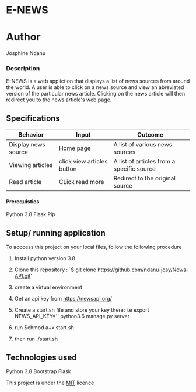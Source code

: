# E-NEWS

# Author
Josphine Ndanu



### Description
E-NEWS is a web appliction that displays a list of news sources from around the world. A user is able to click on a news source and view an abreviated version of the particular news article. Clicking on the news article will then redirect you to the news article's web page.


## Specifications
| Behavior        | Input           | Outcome  |
| ------------- |-------------| -----|
|Display news source| Home page | A list of various news sources|
| Viewing articles  | click view articles button| A list of articles from a specific source|
| Read article      | CLick read more | Redirect to the original source| 

#### Prerequisties
Python 3.8
Flask
Pip

## Setup/ running application
To acccess this project on your local files, follow the following procedure

1. Install python version 3.8
1. Clone this repository :  `$ git clone https://github.com/ndanu-josy/News-API.git'
1. create  a virtual environment 
1. Get an api key from https://newsapi.org/ 
1. Create a start.sh file and store your key there: i.e
    export NEWS_API_KEY='<Your-Api-Key>'
    python3.6 manage.py server

1. run $chmod a+x start.sh
1. then  run ./start.sh


## Technologies used
Python 3.8
Bootstrap
Flask


This project is under the  [MIT](LICENSE) licence


 

